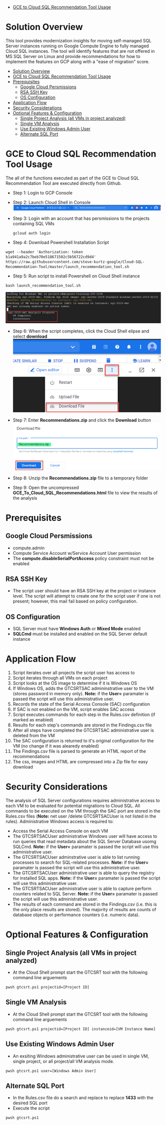 - [GCE to Cloud SQL Recommendation Tool Usage](#gce-to-cloud-sql-recommendation-tool-usage)
# Solution Overview
This tool provides modernization insights for moving self-managed SQL Server instances running on Google Compute Engine to fully managed Cloud SQL instances. The tool will identify features that are not offered in MS SQL Server on Linux and provide recommendations for how to implement the features on GCP along with a "ease of migration" score.

- [Solution Overview](#solution-overview)
- [GCE to Cloud SQL Recommendation Tool Usage](#gce-to-cloud-sql-recommendation-tool-usage)
- [Prerequisites](#prerequisites)
  - [Google Cloud Persmissions](#google-cloud-persmissions)
  - [RSA SSH Key](#rsa-ssh-key)
  - [OS Configuration](#os-configuration)
- [Application Flow](#application-flow)
- [Security Considerations](#security-considerations)
- [Optional Features & Configuration](#optional-features--configuration)
  - [Single Project Analysis (all VMs in project analyzed)](#single-project-analysis-all-vms-in-project-analyzed)
  - [Single VM Analysis](#single-vm-analysis)
  - [Use Existing Windows Admin User](#use-existing-windows-admin-user)
  - [Alternate SQL Port](#alternate-sql-port)

# GCE to Cloud SQL Recommendation Tool Usage
The all of the functions executed as part of the GCE to Cloud SQL Recommendation Tool are executed directly from Github.


- Step 1: Login to GCP Console

- Step 2: Launch Cloud Shell in Console
  !["Image of Cloud Shell Console highlighting an icon with a greater-than and underscore"](Readme/CloudShell.png)

- Step 3: Login with an account that has persmissions to the projects containing SQL VMs
  ```
  gcloud auth login
  ```

- Step 4: Download Powershell Installation Script
```
wget --header 'Authorization: token b1a941a9a2c7beb70e518671502c5b56722cd9d4' https://raw.githubusercontent.com/steve-kurtz-google/Cloud-SQL-Recommendation-Tool/master/launch_recommendation_tool.sh
```

- Step 5: Run script to install Powershell on Cloud Shell instance
```
bash launch_recommendation_tool.sh
```
 !["Image of Cloud Shell Console highlighting a progress bar showing the status of the analysis"](Readme/progress.png)
- Step 6: When the script completes, click the Cloud Shell elipse and select **download**
 !["Image of Cloud Shell Console highlighting an elipse and the download dropdown opton"](Readme/CloudShellDownload.png)

- Step 7: Enter **Recommendations.zip** and click the **Download** button
!["Image of a textbox with the text Recoomendations.zip and a highlighted download button"](Readme/CloudShellDownload2.png)

- Step 8: Unzip the **Recommendations.zip** file to a temporary folder

- Step 9: Open the uncompressed **GCE_To_Cloud_SQL_Recommendations.html** file to view the results of the analysis

# Prerequisites
## Google Cloud Persmissions
- compute.admin
- Compute Service Account w/Service Account User permission
- The **compute.disableSerialPortAccess** policy constraint must not be enabled
## RSA SSH Key
- The script user should have an RSA SSH key at the project or instance level. The script will attempt to create one for the script user if one is not present; however, this mail fail based on policy configuration.

## OS Configuration
- SQL Server must have **Windows Auth** or **Mixed Mode** enabled
- **SQLCmd** must be installed and enabled on the SQL Server default instance

# Application Flow
1. Script iterates over all projects the script user has access to
2. Script iterates through all VMs on each project
3. Script looks at the OS image to determine if it is Windows OS
4. If Windows OS, adds the GTCSRTSAC admininstrative user to the VM (stores password in memory only). **Note:** if the **User=** paramater is passed the script will use this administrative user.
5. Records the state of the Serial Access Console (SAC) configuration
6. If SAC is not enabled on the VM, script enables SAC access
7. Script executes commands for each step in the Rules.csv definition (if marked as enabled)
8. Results for each step's commands are stored in the Findings.csv file
9. After all steps have completed the GTCSRTSAC administrative user is deleted from the VM
10. The SAC configuration is returned to it's original configuration for the VM (no change if it was alearedy enabled)
11. The Findings.csv file is parsed to generate an HTML report of the recommendations
12. The css, images and HTML are compressed into a Zip file for easy download

# Security Considerations
The analysis of SQL Server configurations requires administrative access to each VM to be evaluated for potential migrations to Cloud SQL. All commands to be executed on the VM through the SAC port are stored in the Rules.csv files (**Note:** net user /delete GTCSRTSACUser is not listed in the rules). Administrative Windows access is required to:
- Access the Serial Access Console on each VM
- The GTCSRTSACUser administrative Windows user will have access to run queries that read metadata about the SQL Server Database usomg SQLCmd. **Note:** if the **User=** paramater is passed the script will use this administrative user.
- The GTCSRTSACUser adminstrative user is able to list running processes to search for SQL-related processes. **Note:** if the **User=** paramater is passed the script will use this administrative user.
- The GTCSRTSACUser administrative user is able to query the registry for installed SQL apps. **Note:** if the **User=** paramater is passed the script will use this administrative user.
- The GTCSRTSACUser administrative user is able to capture perform counters related to SQL Server. **Note:** if the **User=** paramater is passed the script will use this administrative user.
- The results of each command are stored in the Findings.csv (i.e. this is the only place results are stored). The majority of results are counts of database objects or performance counters (i.e. numeric data).

# Optional Features & Configuration
## Single Project Analysis (all VMs in project analyzed)
- At the Cloud Shell prompt start the GTCSRT tool with the following command line arguements
```
pwsh gtcsrt.ps1 projectid=[Project ID]
```
## Single VM Analysis
- At the Cloud Shell prompt start the GTCSRT tool with the following command line arguements
```
pwsh gtcsrt.ps1 projectid=[Project ID] instanceid=[VM Instance Name]
```
## Use Existing Windows Admin User
- An exsiting Windows administrative user can be used in single VM, single project, or all project/all VM analysis mode.
```
pwsh gtcsrt.ps1 user=[Windows Admin User]
```
## Alternate SQL Port
- In the Rules.csv file do a search and replace to replace **1433** with the desired SQL port
- Execute the script
```
pwsh gtcsrt.ps1
```
